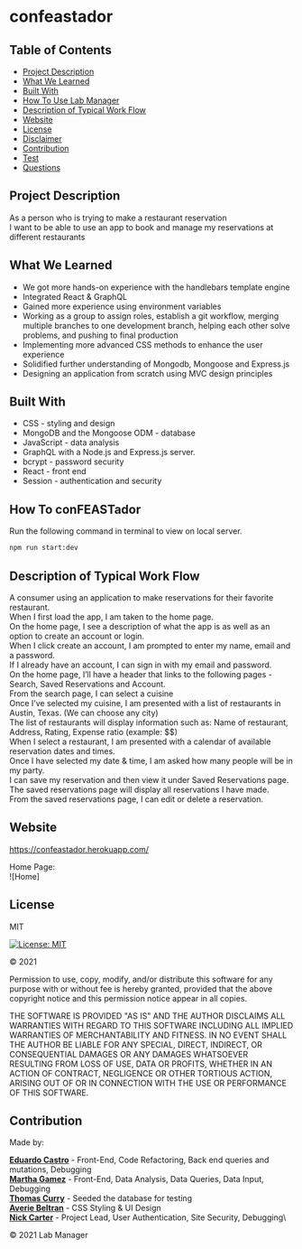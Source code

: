 # confeastador

## Table of Contents

- [Project Description](#project-description)
- [What We Learned](#what-we-learned)
- [Built With](#built-with)
- [How To Use Lab Manager](#how-to-use-lab-manager)
- [Description of Typical Work Flow](#description-of-typical-work-flow)
- [Website](#website)
- [License](#license)
- [Disclaimer](#disclaimer)
- [Contribution](#contribution)
- [Test](#test)
- [Questions](#questions)

## Project Description

As a person who is trying to make a restaurant reservation</br>
I want to be able to use an app to book and manage my reservations at different restaurants


## What We Learned

- We got more hands-on experience with the handlebars template engine
- Integrated React & GraphQL
- Gained more experience using environment variables
- Working as a group to assign roles, establish a git workflow, merging multiple branches to one development branch, helping each other solve problems, and pushing to final production
- Implementing more advanced CSS methods to enhance the user experience
- Solidified further understanding of Mongodb, Mongoose and Express.js
- Designing an application from scratch using MVC design principles

## Built With

- CSS - styling and design
- MongoDB and the Mongoose ODM - database
- JavaScript - data analysis
- GraphQL with a Node.js and Express.js server.
- bcrypt - password security
- React - front end
- Session - authentication and security

## How To conFEASTador

Run the following command in terminal to view on local server.

```bash
npm run start:dev
```

## Description of Typical Work Flow

A consumer using an application to make reservations for their favorite restaurant.</br>
When I first load the app, I am taken to the home page.</br>
On the home page, I see a description of what the app is as well as an option to create an account or login.</br>
When I click create an account, I am prompted to enter my name, email and a password. </br>
If I already have an account, I can sign in with my email and password. </br>
On the home page, I’ll have a header that links to the following pages - Search, Saved Reservations and Account. </br>
From the search page, I can select a cuisine</br>
Once I’ve selected my cuisine, I am presented with a list of restaurants in Austin, Texas. (We can choose any city)</br>
The list of restaurants will display information such as: Name of restaurant, Address, Rating, Expense ratio (example: $$)</br>
When I select a restaurant, I am presented with a calendar of available reservation dates and times.</br>
Once I have selected my date & time, I am asked how many people will be in my party.</br>
I can save my reservation and then view it under Saved Reservations page.</br> 
The saved reservations page will display all reservations I have made.</br> 
From the saved reservations page, I can edit or delete a reservation.</br>

## Website

https://confeastador.herokuapp.com/

Home Page:\
![Home]


## License

MIT

[![License: MIT](https://img.shields.io/badge/License-MIT-yellow.svg)](https://opensource.org/licenses/MIT)

&copy; 2021

Permission to use, copy, modify, and/or distribute this software for any purpose with or without fee is hereby granted, provided that the above copyright notice and this permission notice appear in all copies.

THE SOFTWARE IS PROVIDED "AS IS" AND THE AUTHOR DISCLAIMS ALL WARRANTIES WITH REGARD TO THIS SOFTWARE INCLUDING ALL IMPLIED WARRANTIES OF MERCHANTABILITY AND FITNESS. IN NO EVENT SHALL THE AUTHOR BE LIABLE FOR ANY SPECIAL, DIRECT, INDIRECT, OR CONSEQUENTIAL DAMAGES OR ANY DAMAGES WHATSOEVER RESULTING FROM LOSS OF USE, DATA OR PROFITS, WHETHER IN AN ACTION OF CONTRACT, NEGLIGENCE OR OTHER TORTIOUS ACTION, ARISING OUT OF OR IN CONNECTION WITH THE USE OR PERFORMANCE OF THIS SOFTWARE.

## Contribution

Made by:

**[Eduardo Castro](https://github.com/mambru82)** - Front-End, Code Refactoring, Back end queries and mutations, Debugging\
**[Martha Gamez](https://github.com/marth121)** - Front-End, Data Analysis, Data Queries, Data Input, Debugging\
**[Thomas Curry](https://github.com/curryduz)** - Seeded the database for testing\
**[Averie Beltran](https://github.com/averiebeltran)** - CSS Styling & UI Design\
**[Nick Carter](https://github.com/NickolausCarter)** - Project Lead, User Authentication, Site Security, Debugging\

&copy; 2021 Lab Manager
